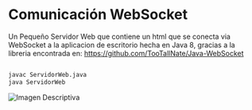 # Comunicación WebSocket
Un Pequeño Servidor Web que contiene un html que se conecta via WebSocket a la aplicacion de escritorio hecha en Java 8, gracias a la libreria encontrada en: https://github.com/TooTallNate/Java-WebSocket

```bash

javac ServidorWeb.java
java ServidorWeb

```

![Imagen Descriptiva](https://raw.githubusercontent.com/RicardoValladares/Java-WebSocket/main/Funcionando.png)

